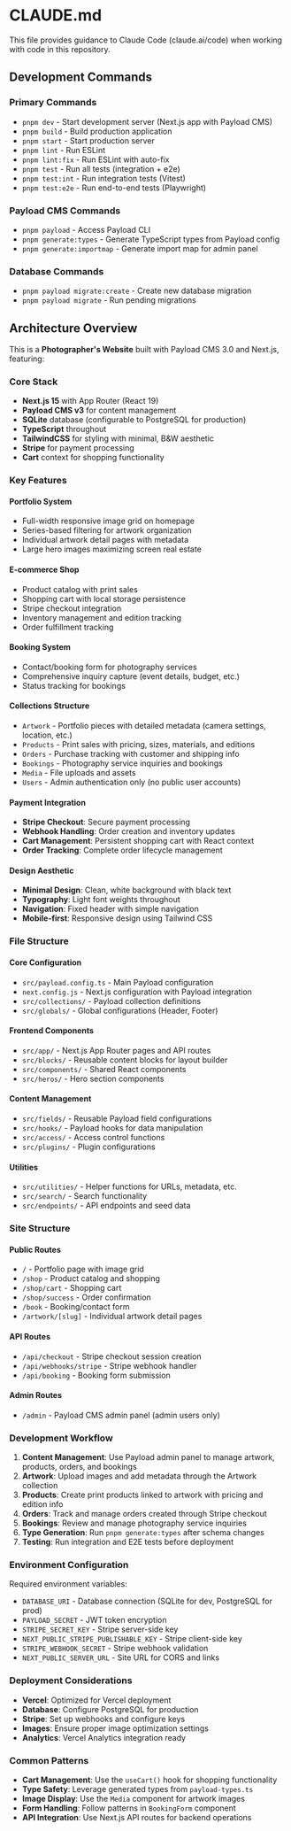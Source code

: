 # CLAUDE.md

This file provides guidance to Claude Code (claude.ai/code) when working with code in this repository.

## Development Commands

### Primary Commands
- `pnpm dev` - Start development server (Next.js app with Payload CMS)
- `pnpm build` - Build production application
- `pnpm start` - Start production server
- `pnpm lint` - Run ESLint
- `pnpm lint:fix` - Run ESLint with auto-fix
- `pnpm test` - Run all tests (integration + e2e)
- `pnpm test:int` - Run integration tests (Vitest)
- `pnpm test:e2e` - Run end-to-end tests (Playwright)

### Payload CMS Commands
- `pnpm payload` - Access Payload CLI
- `pnpm generate:types` - Generate TypeScript types from Payload config
- `pnpm generate:importmap` - Generate import map for admin panel

### Database Commands
- `pnpm payload migrate:create` - Create new database migration
- `pnpm payload migrate` - Run pending migrations

## Architecture Overview

This is a **Photographer's Website** built with Payload CMS 3.0 and Next.js, featuring:

### Core Stack
- **Next.js 15** with App Router (React 19)
- **Payload CMS v3** for content management
- **SQLite** database (configurable to PostgreSQL for production)
- **TypeScript** throughout
- **TailwindCSS** for styling with minimal, B&W aesthetic
- **Stripe** for payment processing
- **Cart** context for shopping functionality

### Key Features

#### Portfolio System
- Full-width responsive image grid on homepage
- Series-based filtering for artwork organization
- Individual artwork detail pages with metadata
- Large hero images maximizing screen real estate

#### E-commerce Shop
- Product catalog with print sales
- Shopping cart with local storage persistence
- Stripe checkout integration
- Inventory management and edition tracking
- Order fulfillment tracking

#### Booking System
- Contact/booking form for photography services
- Comprehensive inquiry capture (event details, budget, etc.)
- Status tracking for bookings

#### Collections Structure
- `Artwork` - Portfolio pieces with detailed metadata (camera settings, location, etc.)
- `Products` - Print sales with pricing, sizes, materials, and editions
- `Orders` - Purchase tracking with customer and shipping info
- `Bookings` - Photography service inquiries and bookings
- `Media` - File uploads and assets
- `Users` - Admin authentication only (no public user accounts)

#### Payment Integration
- **Stripe Checkout**: Secure payment processing
- **Webhook Handling**: Order creation and inventory updates
- **Cart Management**: Persistent shopping cart with React context
- **Order Tracking**: Complete order lifecycle management

#### Design Aesthetic
- **Minimal Design**: Clean, white background with black text
- **Typography**: Light font weights throughout
- **Navigation**: Fixed header with simple navigation
- **Mobile-first**: Responsive design using Tailwind CSS

### File Structure

#### Core Configuration
- `src/payload.config.ts` - Main Payload configuration
- `next.config.js` - Next.js configuration with Payload integration
- `src/collections/` - Payload collection definitions
- `src/globals/` - Global configurations (Header, Footer)

#### Frontend Components
- `src/app/` - Next.js App Router pages and API routes
- `src/blocks/` - Reusable content blocks for layout builder
- `src/components/` - Shared React components
- `src/heros/` - Hero section components

#### Content Management
- `src/fields/` - Reusable Payload field configurations
- `src/hooks/` - Payload hooks for data manipulation
- `src/access/` - Access control functions
- `src/plugins/` - Plugin configurations

#### Utilities
- `src/utilities/` - Helper functions for URLs, metadata, etc.
- `src/search/` - Search functionality
- `src/endpoints/` - API endpoints and seed data

### Site Structure

#### Public Routes
- `/` - Portfolio page with image grid
- `/shop` - Product catalog and shopping
- `/shop/cart` - Shopping cart
- `/shop/success` - Order confirmation
- `/book` - Booking/contact form
- `/artwork/[slug]` - Individual artwork detail pages

#### API Routes
- `/api/checkout` - Stripe checkout session creation
- `/api/webhooks/stripe` - Stripe webhook handler
- `/api/booking` - Booking form submission

#### Admin Routes
- `/admin` - Payload CMS admin panel (admin users only)

### Development Workflow

1. **Content Management**: Use Payload admin panel to manage artwork, products, orders, and bookings
2. **Artwork**: Upload images and add metadata through the Artwork collection
3. **Products**: Create print products linked to artwork with pricing and edition info
4. **Orders**: Track and manage orders created through Stripe checkout
5. **Bookings**: Review and manage photography service inquiries
6. **Type Generation**: Run `pnpm generate:types` after schema changes
7. **Testing**: Run integration and E2E tests before deployment

### Environment Configuration

Required environment variables:
- `DATABASE_URI` - Database connection (SQLite for dev, PostgreSQL for prod)
- `PAYLOAD_SECRET` - JWT token encryption
- `STRIPE_SECRET_KEY` - Stripe server-side key
- `NEXT_PUBLIC_STRIPE_PUBLISHABLE_KEY` - Stripe client-side key
- `STRIPE_WEBHOOK_SECRET` - Stripe webhook validation
- `NEXT_PUBLIC_SERVER_URL` - Site URL for CORS and links

### Deployment Considerations

- **Vercel**: Optimized for Vercel deployment
- **Database**: Configure PostgreSQL for production
- **Stripe**: Set up webhooks and configure keys
- **Images**: Ensure proper image optimization settings
- **Analytics**: Vercel Analytics integration ready

### Common Patterns

- **Cart Management**: Use the `useCart()` hook for shopping functionality
- **Type Safety**: Leverage generated types from `payload-types.ts`
- **Image Display**: Use the `Media` component for artwork images
- **Form Handling**: Follow patterns in `BookingForm` component
- **API Integration**: Use Next.js API routes for backend operations